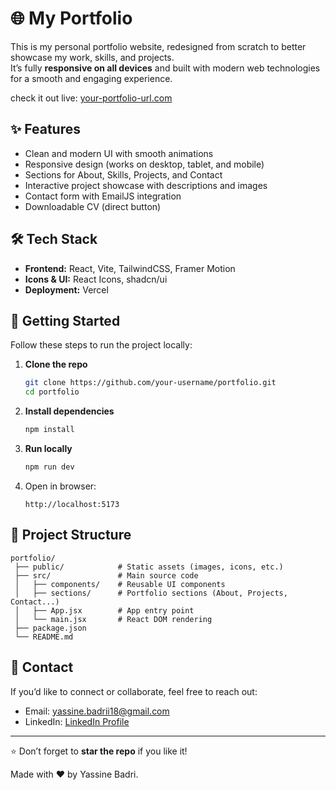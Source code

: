 # 🌐 My Portfolio

This is my personal portfolio website, redesigned from scratch to better showcase my work, skills, and projects.  
It’s fully **responsive on all devices** and built with modern web technologies for a smooth and engaging experience.  

check it out live: [your-portfolio-url.com](https://yassine-badri.vercel.app/)

## ✨ Features

- Clean and modern UI with smooth animations
- Responsive design (works on desktop, tablet, and mobile)
- Sections for About, Skills, Projects, and Contact
- Interactive project showcase with descriptions and images
- Contact form with EmailJS integration
- Downloadable CV (direct button)


## 🛠 Tech Stack

- **Frontend:** React, Vite, TailwindCSS, Framer Motion  
- **Icons & UI:** React Icons, shadcn/ui  
- **Deployment:** Vercel 


## 🚀 Getting Started

Follow these steps to run the project locally:

1. **Clone the repo**
   ```bash
   git clone https://github.com/your-username/portfolio.git
   cd portfolio
   ```

2. **Install dependencies**
   ```bash
   npm install
   ```

3. **Run locally**
   ```bash
   npm run dev
   ```

4. Open in browser:  
   ```
   http://localhost:5173
   ```


## 📂 Project Structure
```
portfolio/
 ├── public/            # Static assets (images, icons, etc.)
 ├── src/               # Main source code
 │   ├── components/    # Reusable UI components
 │   ├── sections/      # Portfolio sections (About, Projects, Contact...)
 │   ├── App.jsx        # App entry point
 │   └── main.jsx       # React DOM rendering
 ├── package.json
 └── README.md
```


## 📧 Contact

If you’d like to connect or collaborate, feel free to reach out:  
- Email: yassine.badrii18@gmail.com  
- LinkedIn: [LinkedIn Profile](https://www.linkedin.com/in/yassine-badri-0279a7342/)  

---

⭐ Don’t forget to **star the repo** if you like it!

Made with ❤️ by Yassine Badri.
